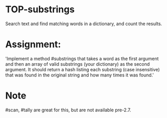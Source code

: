 # TOP-substrings
Search text and find matching words in a dictionary, and count the results.

# Assignment:
'Implement a method #substrings that takes a word as the first argument and then an array of valid substrings (your dictionary) as the second argument. It should return a hash listing each substring (case insensitive) that was found in the original string and how many times it was found.'

# Note
#scan, #tally are great for this, but are not available pre-2.7.
